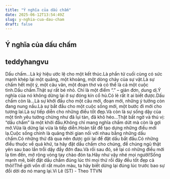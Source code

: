 ```yaml
---
title: "Ý nghĩa của dấu chấm"
date: 2025-06-12T13:54:49Z
slug: y-nghia-cua-dau-cham
draft: false
---
```


## Ý nghĩa của dấu chấm

## teddyhangvu

Dấu chấm...Là ký hiệu ước lệ cho một kết thúc.Là phần tử cuối cùng có sức mạnh khép lại một quãng, một khoảng, một dòng chảy của sự vật.Là sự chấm hết một ý, một câu văn, một đoạn thơ và có thể là cả một cuộc tình.Dấu chấm.Thật sự rất bé nhỏ. Chỉ là một điểm “.” – giản đơn, dung dị.Ý nghĩa của nó không dừng lại ở sự đóng kín cổ hủ.Có lẽ rất ít ai biết được.Dấu chấm còn là…Là sự khởi đầu cho một câu mới, đoạn mới, những ý tưởng còn đang nung nấu.Là sự bắt đầu cho một cuộc sống mới, một bước đi mới cho tương lai.Là sự tiếp diễn cho những điều tốt đẹp.Và còn là sự sống dậy của một tình yêu tưởng chừng như đã lụi tàn, đã khô héo…Thật bất ngờ và thú vị: “dấu chấm” là một khởi đầu.Không chỉ mang nghĩa chấm dứt mà còn là gợi mở.Vừa là dừng lại vừa là tiếp diễn.Hoàn tất để tạo dựng những điều mới lạ.Cuộc sống chính là quãng thời gian nối với nhau bằng những dấu chấm.Có những thứ đã qua nên được gói lại để đặt dấu bắt đầu.Có những điều thuộc về quá khứ, ta hãy đặt dấu chấm cho chúng, để chúng ngủ thật yên sau bao lần trỗi dậy đầy đớn đau.Và rồi sau đó, sẽ lại có những điều mới lạ tìm đến, mở rộng vòng tay chào đón ta.Hãy như vậy nhé mọi người!Sống mạnh mẽ, biết đặt dấu chấm đúng lúc thì mọi thứ rồi đây đều tốt đẹp cả thôi!Thế giới vốn dĩ rất muôn màu, ta hãy biết dừng lại đúng lúc trước bao sự đổi dời do nó mang lại.Vi Lê (ST) - Theo TTVN